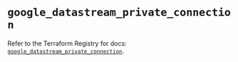 # `google_datastream_private_connection`

Refer to the Terraform Registry for docs: [`google_datastream_private_connection`](https://registry.terraform.io/providers/hashicorp/google/6.11.1/docs/resources/datastream_private_connection).

